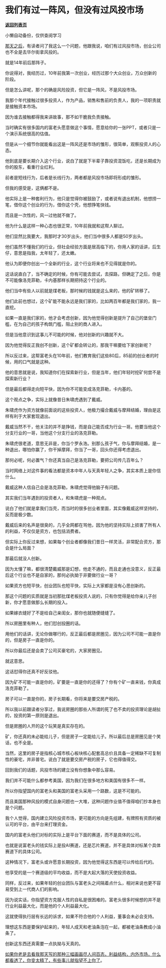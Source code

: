 # 我们有过一阵风，但没有过风投市场

[**返回列表页**](/gzh/记忆承载3)

小懒自动备份，仅供查阅学习

[那天之后](http://mp.weixin.qq.com/s?__biz=MzkwMzQ1MzczOQ==&mid=2247483986&idx=1&sn=7246319d0bed71f9bbc88888f8ec894c&chksm=c0974f16f7e0c600b41794f1182dd02c68983d7d2738c4a15bb56f7ba8c759cdfb3001af0b7f&scene=21#wechat_redirect)，有读者问了我这么一个问题，他跟我说，咱们有过风投市场，创业公司也不全是去华尔街拿风投的。

就是14年前后那阵子。  

你说得对，我经历过，10年前我第一次创业，经历过那个大众创业，万众创新的阶段。

但是怎么讲呢，那个的确是风险投资，但它是一阵风，不是风投市场。

我那个年代接触过很多投资人，作为产品，销售和售前的负责人，我的一项职责就是接触资本市场。  

因为谁去接触都得我来讲故事，那不如干脆我负责接触。

当时确实有很多国内的富老头愿意做这个事情，愿意给你的一张PPT，或者只是一个演示系统很高的估值。  

但是从一个细节你就能看出这是一阵风还是市场的雏形，很简单，观察投资人的心态。  

他到底是要长期介入这个行业，说白了就是下半辈子靠投资混饭吃，还是长期成为你的股东，看重行业红利。

前者是短线行为，后者是长线行为，两者都是风投市场即将形成的雏形。  

但我的感受是，这俩都不是。  

他实际上是一种套利行为，他只是觉得你被鼓励了，或者说有退出机制，他想捞一笔，借你这个创业的行为，借你这个壳，他想挣笔快钱。  

而且是一次性的，风一过他就不做了。

他为什么是这样一种心态也很正常，10年前我就和这帮人聊过。  

他们显然比我要大，我那时才30岁出头，他们当中很多人都是50岁出头。  

他们虽然不懂我们的行业，但社会经验方面是居高临下的，你用人家的话讲，后生仔，意思是指我，太年轻了，还太嫩。  

他认为即便你创出一个全新的行业，这个行业将来也不见得就是你的。  

这话说直白了，当不确定的时候，你有可能去尝试，去探路，但确定了之后，你是不可能像洛克菲勒，卡内基那样长期把持这个行业的。

他们当中有些人以前就是煤老板，那时候的钱就是这么来的，他的矿转移了。  

他们此前也想过，这个矿能不能永远是我们家的，比如两百年都是我们家的，我一直挖。  

如果一直是我们家的，他才会考虑创新，因为他觉得创新是提升了自己的堡垒门槛，在为自己的孩子构筑门槛，阻止别的商人进入。

但是当他意识到这事儿不可能的时候，他对创新的兴趣就不大。  

因为他觉得反正我创不创新，这个矿都会转让的，那我干嘛要给下家创新呢？  

所以反过来，这帮富老头在10年前，他们教育我们这些80后，85前的创业者的时候，用的口气就是这种。

他的意思就是说，我知道你们在探索新行业，但是当年，他们年轻时挖矿何尝不是探索新行业？  

但是最后都得走向短平快，因为你不可能变成洛克菲勒，卡内基的。  

这个观点之争，实际上就像昔日朱啸虎遇到了戴威。

朱啸虎作为资方就像前面说的这些投资人，他极力撮合戴威与摩拜结婚，理由是这样有利于大家套现退出。

戴威当然不干，他关注的并不是挣钱，而是自己能否成为行业一哥。他要当他这个分支行业的一哥，当他这个分支行业的洛克菲勒。

朱啸虎很老道，意思无非是，你当个罗永浩。别那么孩子气，你与摩拜结婚，是一种退出，哪怕你赢了，你干掉摩拜，你当了一哥，回头你还得考虑退出。

那何必呢，何必置气？你还真当自己是洛克菲勒，要把公司传几百年么？

当时网络上对这件事的看法都是资本中年人与天真年轻人之争，其实本质上是你信什么。  

戴威这种人信自己会是洛克菲勒，朱啸虎觉得他脑子有问题。

其实我们当年遇到的投资者人，和朱啸虎是一种观点。  

说白了他们就是拿我们当壳，而当时的很多创业者里面，其实像戴威这样坚持的，反而是极少数。

戴威后来的名声是很臭的，几乎全网都在骂他，因为他的坚持实际上损害了所有人的利益，不仅仅是资方，也包括消费者。  

但实际上你反过来想，如果每个创业者都像我们昔日一样灵活，非常配合资方，那会是什么局面？  

那最后就没人创新。  

因为太懂了嘛，都很清楚戴威那是幻想，他走不通的，而且走通也没意义，反正最后这个行业也不是自家的，那何必执拗于非要做行业一哥？

如果资方也短平快，创业团队也短平快，实际上大家都是没有心思创新的。  

那这个问题的实质就是当初那批煤老板投资人说的，只有你觉得是给你亲儿子创新，你才愿意做那么长期的投入。  

如果嫁衣缝好了不是给自己亲闺女，那你也就随便缝缝了。  

所以房圈里有种人，他们怼创投圈的话。  

用他们的话讲，无论你做哪行的，反正最后都是房圈见，因为公司不可能一直是你的，但是房子一直是你的。  

所以你最后还是会卖了公司买豪宅的，大家房圈见。  

就这意思。

这话怼得你还真不好反驳他。  

因为矿不可能一直是你的，矿要是一直是你的还得了？你有个矿一直来钱，你真成洛克菲勒了。

房子可以一直是你的，房子长期看，你将来是要交房产税的。  

所以我以前跟读者分享过，我说房圈的那些人所谓的死了也不卖的投资理论是胡扯的，投资的第一原则是退出。  

但是房圈的人开的这个玩笑是真实存在的。

矿，你还真的未必能给儿子，但是房子一定能给儿子。所以最后总是房圈见是个笑话，也不全是。  

当然，这里的房子是指核心城市核心板块核心配套高总价且具备一定稀缺不可复制性的豪宅，并非普宅。说白了就是要交房产税的房子，它也得值得交。  

回到我们的话题，风投市场的建立没有你想象中那么容易。  

我们并不可能什么都参考美国，因为我们在很多地方和美国有很多不一样。  

所以你指望国内的富老头和美国的富老头采用一个路数，这是不可能的。  

而且美国那种风投的模式自身问题也一大堆，这种问题作业值不值得咱们抄本身也是个问题。

我个人觉得，国内建立风险投资市场，更可能的方向是先组建，有牌照有资质的被认可的平台，由平台来打理资金。  

国内的富老头他们对标的实际上是平台下面的赛道，而不是具体的公司。

也就是说富老头的钱实际上是投AI赛道，还是芯片赛道，并不是具体对标某个具体赛道下的具体公司。  

这种情况下，富老头或许愿意长期投资，因为他觉得这东西是可以传给后代的。  

他享受的是一个赛道级的平均收益，而不是大起大落的天使投资收益。

同样，反过来，如果年轻的创业团队与富老头之间隔着点什么，相对来说也更不容易受到上一代商人们的影响。

因为说实话，你指望资方克服人性的自私是很困难的。富老头很多时候想的并不是行业利益最大化，而是他的个人利益最大化。  

这就使得执行层有长远的诉求，如果不符合他的个人利益，董事会未必会支持。  

理想这东西是要保护起来的，年轻人成天和老油条泡在一起，都被老油条教成小油条了。

创新这东西还真需要一点执拗与天真的。

[如果你老是去看我那天写的那种三幅画画尽人间百态，利益结构，内外市场，什么都看透了，你变太精了，有些事儿就指望不上你了](http://mp.weixin.qq.com/s?__biz=MzkwMzQ1MzczOQ==&mid=2247483986&idx=1&sn=7246319d0bed71f9bbc88888f8ec894c&chksm=c0974f16f7e0c600b41794f1182dd02c68983d7d2738c4a15bb56f7ba8c759cdfb3001af0b7f&scene=21#wechat_redirect)。

